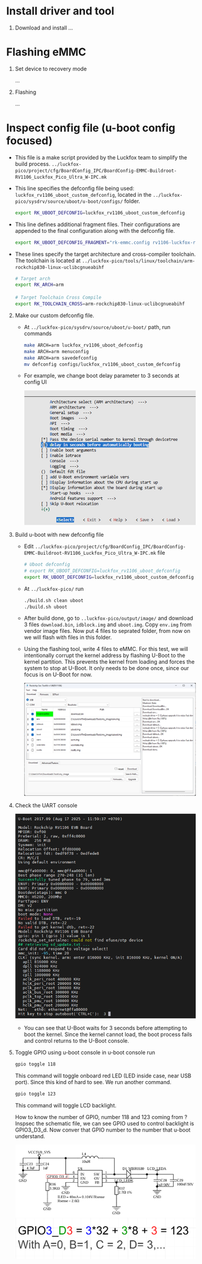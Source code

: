 # Install driver and tool
1. Download and install ...

# Flashing eMMC
1. Set device to recovery mode

    ...
2. Flashing

    ...

# Inspect config file (u-boot config focused)
- This file is a make script provided by the Luckfox team to simplify the build process. `../luckfox-pico/project/cfg/BoardConfig_IPC/BoardConfig-EMMC-Buildroot-RV1106_Luckfox_Pico_Ultra_W-IPC.mk`
    

- This line specifies the defconfig file being used: `luckfox_rv1106_uboot_custom_defconfig`, located in the `../luckfox-pico/sysdrv/source/uboot/u-boot/configs/` folder.
    ```bash
    export RK_UBOOT_DEFCONFIG=luckfox_rv1106_uboot_custom_defconfig
    ```

- This line defines additional fragment files. Their configurations are appended to the final configuration along with the defconfig file.
    ```bash
    export RK_UBOOT_DEFCONFIG_FRAGMENT="rk-emmc.config rv1106-luckfox-rgb-reset.config"
    ```

- These lines specify the target architecture and cross-compiler toolchain. The toolchain is located at `../luckfox-pico/tools/linux/toolchain/arm-rockchip830-linux-uclibcgnueabihf`
    ```bash
    # Target arch
    export RK_ARCH=arm

    # Target Toolchain Cross Compile
    export RK_TOOLCHAIN_CROSS=arm-rockchip830-linux-uclibcgnueabihf
    ```
2. Make our custom defconfig file.
    
    - At `../luckfox-pico/sysdrv/source/uboot/u-boot/` path, run commands
        ```bash
        make ARCH=arm luckfox_rv1106_uboot_defconfig                    (config file in /configs folder)
        make ARCH=arm menuconfig                                        (show config UI, remember to save before exit)
        make ARCH=arm savedefconfig                                     (generate defconfig file)
        mv defconfig configs/luckfox_rv1106_uboot_custom_defconfig      (move new created file back to /configs folder)
        ```

    - For example, we change boot delay parameter to 3 seconds at config UI
        <p>
        <img src="./images/menuconfig.png"/>
        </p>

3. Build u-boot with new defconfig file
    
    - Edit `../luckfox-pico/project/cfg/BoardConfig_IPC/BoardConfig-EMMC-Buildroot-RV1106_Luckfox_Pico_Ultra_W-IPC.mk` file
        ```bash
        # Uboot defconfig
        # export RK_UBOOT_DEFCONFIG=luckfox_rv1106_uboot_defconfig
        export RK_UBOOT_DEFCONFIG=luckfox_rv1106_uboot_custom_defconfig
        ```
    - At `../luckfox-pico/` run
        ```bash
        ./build.sh clean uboot
        ./build.sh uboot
        ```

    - After build done, go to `..luckfox-pico/output/image/` and download 3 files `download.bin`, `idblock.img` and `uboot.img`. Copy `env.img` from vendor image files. Now put 4 files to seprated folder, from now on we will flash with files in this folder.
    
    - Using the flashing tool, write 4 files to eMMC. For this test, we will intentionally corrupt the kernel address by flashing U-Boot to the kernel partition. This prevents the kernel from loading and forces the system to stop at U-Boot. It only needs to be done once, since our focus is on U-Boot for now.

        <p>
        <img src="./images/flashing.png"/>
        </p>

4. Check the UART console
        <p>
        <img src="./images/terminal.png"/>
        </p>

    - You can see that U-Boot waits for 3 seconds before attempting to boot the kernel. Since the kernel cannot load, the boot process fails and control returns to the U-Boot console.

5. Toggle GPIO using u-boot console
    in u-boot console run
    ```bash
    gpio toggle 118
    ```
    This command will toggle onboard red LED (LED inside case, near USB port). Since this kind of hard to see. We run another command.
    ```bash
    gpio toggle 123
    ```
    This command will toggle LCD backlight.

    How to know the number of GPIO, number 118 and 123 coming from ? Inspsec the schematic file, we can see GPIO used to control backlight is GPIO3_D3_d. Now conver that GPIO number to the number that u-boot understand.
        <p>
        <img src="./images/GPIO_backlight.png"/>
        <img src="./images/GPIO_calculate.png"/>
        </p>
